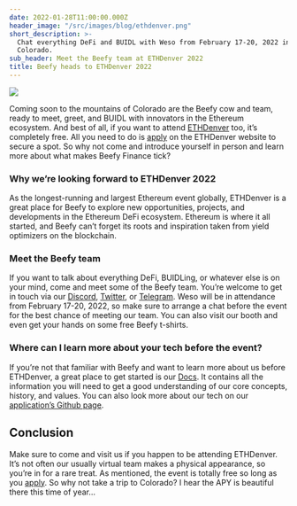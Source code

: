 ```yaml
---
date: 2022-01-28T11:00:00.000Z
header_image: "/src/images/blog/ethdenver.png"
short_description: >-
  Chat everything DeFi and BUIDL with Weso from February 17-20, 2022 in Denver,
  Colorado.
sub_header: Meet the Beefy team at ETHDenver 2022
title: Beefy heads to ETHDenver 2022
---
```

![](/src/images/blog/ethdenver.png)

Coming soon to the mountains of Colorado are the Beefy cow and team, ready to meet, greet, and BUIDL with innovators in the Ethereum ecosystem. And best of all, if you want to attend [ETHDenver](https://www.ethdenver.com/) too, it’s completely free. All you need to do is [apply](https://www.ethdenver.com/apply) on the ETHDenver website to secure a spot. So why not come and introduce yourself in person and learn more about what makes Beefy Finance tick?

### Why we’re looking forward to ETHDenver 2022

As the longest-running and largest Ethereum event globally, ETHDenver is a great place for Beefy to explore new opportunities, projects, and developments in the Ethereum DeFi ecosystem. Ethereum is where it all started, and Beefy can’t forget its roots and inspiration taken from yield optimizers on the blockchain.

### Meet the Beefy team

If you want to talk about everything DeFi, BUIDLing, or whatever else is on your mind, come and meet some of the Beefy team. You’re welcome to get in touch via our [Discord](https://beefy.finance/discord), [Twitter](https://twitter.com/beefyfinance), or [Telegram](https://t.me/beefyfinance). Weso will be in attendance from February 17-20, 2022, so make sure to arrange a chat before the event for the best chance of meeting our team. You can also visit our booth and even get your hands on some free Beefy t-shirts.

### Where can I learn more about your tech before the event?

If you’re not that familiar with Beefy and want to learn more about us before ETHDenver, a great place to get started is our [Docs](https://docs.beefy.finance/moo/). It contains all the information you will need to get a good understanding of our core concepts, history, and values. You can also look more about our tech on our [application’s Github page](https://github.com/beefyfinance/beefy-app).

## Conclusion

Make sure to come and visit us if you happen to be attending ETHDenver. It’s not often our usually virtual team makes a physical appearance, so you’re in for a rare treat. As mentioned, the event is totally free so long as you [apply](https://www.ethdenver.com/apply). So why not take a trip to Colorado? I hear the APY is beautiful there this time of year…
